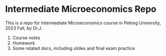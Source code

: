 # Intermediate Microeconomics Repo

This is a repo for Intermediate Microeconomics course in Peking University, 2023 Fall, by Dr.J .

1. Course notes
2. Homework
3. Some related docs, including slides and final exam practice
